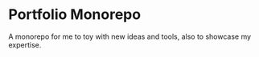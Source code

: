 # Portfolio Monorepo

A monorepo for me to toy with new ideas and tools, also to showcase my expertise.
